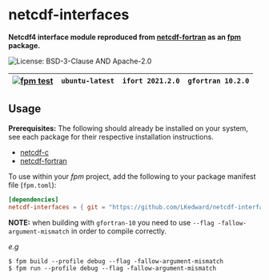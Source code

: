 # netcdf-interfaces
__Netcdf4 interface module reproduced from [netcdf-fortran](https://github.com/Unidata/netcdf-fortran) as an [fpm](https://github.com/fortran-lang/fpm) package.__

![License: BSD-3-Clause AND Apache-2.0](https://img.shields.io/badge/License-BSD--3--Clause%20AND%20Apache--2.0-blue)


| [![fpm test](https://github.com/LKedward/netcdf-interfaces/actions/workflows/test.yml/badge.svg)](https://github.com/LKedward/netcdf-interfaces/actions) | `ubuntu-latest` | `ifort 2021.2.0` | `gfortran 10.2.0` |
|---|---|---|---|

## Usage

__Prerequisites:__
The following should already be installed on your system, see each package for their respective installation instructions.
- [netcdf-c](https://github.com/Unidata/netcdf-c)
- [netcdf-fortran](https://github.com/Unidata/netcdf-fortran)

To use within your *fpm* project, add the following to your package manifest file (`fpm.toml`):

```toml
[dependencies]
netcdf-interfaces = { git = "https://github.com/LKedward/netcdf-interfaces.git" }
```

__NOTE:__ when building with `gfortran-10` you need to use `--flag -fallow-argument-mismatch` in order to compile correctly.

_e.g_

```shell
$ fpm build --profile debug --flag -fallow-argument-mismatch
$ fpm run --profile debug --flag -fallow-argument-mismatch
```
